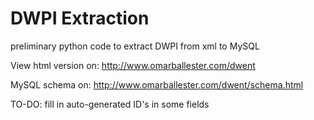 # DWPI Extraction
preliminary python code to extract DWPI from xml to MySQL

View html version on: http://www.omarballester.com/dwent

MySQL schema on: http://www.omarballester.com/dwent/schema.html

TO-DO:
fill in auto-generated ID's in some fields
